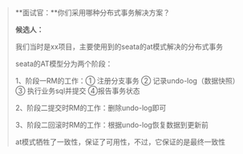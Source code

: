 > **面试官：**你们采用哪种分布式事务解决方案？
>
> **候选人：**
>
> 我们当时是xx项目，主要使用到的seata的at模式解决的分布式事务
>
> seata的AT模型分为两个阶段：
>
> 1、阶段一RM的工作：① 注册分支事务  ② 记录undo-log（数据快照）③ 执行业务sql并提交 ④报告事务状态
>
> 2、阶段二提交时RM的工作：删除undo-log即可
>
> 3、阶段二回滚时RM的工作：根据undo-log恢复数据到更新前
>
> at模式牺牲了一致性，保证了可用性，不过，它保证的是最终一致性